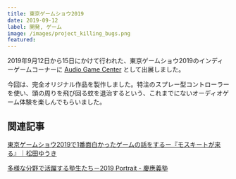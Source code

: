 ```yaml
---
title: 東京ゲームショウ2019
date: 2019-09-12
label: 開発, ゲーム
image: /images/project_killing_bugs.png
featured:
---
```


2019年9月12日から15日にかけて行われた、東京ゲームショウ2019のインディーゲームコーナーに [Audio Game Center](https://audiogame.center) として出展しました。

今回は、完全オリジナル作品を製作しました。特注のスプレー型コントローラーを使い、頭の周りを飛び回る蚊を退治するという、これまでにないオーディオゲーム体験を楽しんでもらいました。

## 関連記事

[東京ゲームショウ2019で1番面白かったゲームの話をするー『モスキートが来る』｜松田ゆうき](https://note.com/yukinote222/n/nad3118555a2e)

[多様な分野で活躍する塾生たち－2019 Portrait - 慶應義塾](https://www.keio.ac.jp/ja/keio-times/features/2020/2/)
